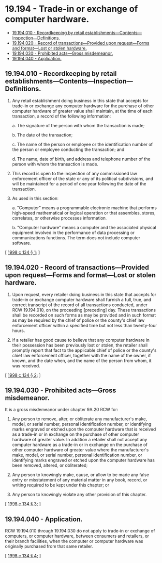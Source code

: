 # 19.194 - Trade-in or exchange of computer hardware.
* [19.194.010 - Recordkeeping by retail establishments—Contents—Inspection—Definitions.](#19194010---recordkeeping-by-retail-establishmentscontentsinspectiondefinitions)
* [19.194.020 - Record of transactions—Provided upon request—Forms and format—Lost or stolen hardware.](#19194020---record-of-transactionsprovided-upon-requestforms-and-formatlost-or-stolen-hardware)
* [19.194.030 - Prohibited acts—Gross misdemeanor.](#19194030---prohibited-actsgross-misdemeanor)
* [19.194.040 - Application.](#19194040---application)
## 19.194.010 - Recordkeeping by retail establishments—Contents—Inspection—Definitions.
1. Any retail establishment doing business in this state that accepts for trade-in or exchange any computer hardware for the purchase of other computer hardware of greater value shall maintain, at the time of each transaction, a record of the following information:

    a. The signature of the person with whom the transaction is made;

    b. The date of the transaction;

    c. The name of the person or employee or the identification number of the person or employee conducting the transaction; and

    d. The name, date of birth, and address and telephone number of the person with whom the transaction is made.

2. This record is open to the inspection of any commissioned law enforcement officer of the state or any of its political subdivisions, and will be maintained for a period of one year following the date of the transaction.

3. As used in this section:

    a. "Computer" means a programmable electronic machine that performs high-speed mathematical or logical operation or that assembles, stores, correlates, or otherwise processes information.

    b. "Computer hardware" means a computer and the associated physical equipment involved in the performance of data processing or communications functions. The term does not include computer software.

\[ [1998 c 134 § 1](http://lawfilesext.leg.wa.gov/biennium/1997-98/Pdf/Bills/Session%20Laws/House/1829-S.SL.pdf?cite=1998%20c%20134%20§%201); \]

## 19.194.020 - Record of transactions—Provided upon request—Forms and format—Lost or stolen hardware.
1. Upon request, every retailer doing business in this state that accepts for trade-in or exchange computer hardware shall furnish a full, true, and correct transcript of the record of all transactions conducted, under RCW 19.194.010, on the proceeding [preceding] day. These transactions shall be recorded on such forms as may be provided and in such format as may be required by the chief of police or the county's chief law enforcement officer within a specified time but not less than twenty-four hours.

2. If a retailer has good cause to believe that any computer hardware in their possession has been previously lost or stolen, the retailer shall promptly report that fact to the applicable chief of police or the county's chief law enforcement officer, together with the name of the owner, if known, and the date when, and the name of the person from whom, it was received.

\[ [1998 c 134 § 2](http://lawfilesext.leg.wa.gov/biennium/1997-98/Pdf/Bills/Session%20Laws/House/1829-S.SL.pdf?cite=1998%20c%20134%20§%202); \]

## 19.194.030 - Prohibited acts—Gross misdemeanor.
It is a gross misdemeanor under chapter 9A.20 RCW for:

1. Any person to remove, alter, or obliterate any manufacturer's make, model, or serial number, personal identification number, or identifying marks engraved or etched upon the computer hardware that is received as a trade-in or in exchange on the purchase of other computer hardware of greater value. In addition a retailer shall not accept any computer hardware as a trade-in or in exchange on the purchase of other computer hardware of greater value where the manufacturer's make, model, or serial number, personal identification number, or identifying marks engraved or etched upon the computer hardware has been removed, altered, or obliterated;

2. Any person to knowingly make, cause, or allow to be made any false entry or misstatement of any material matter in any book, record, or writing required to be kept under this chapter; or

3. Any person to knowingly violate any other provision of this chapter.

\[ [1998 c 134 § 3](http://lawfilesext.leg.wa.gov/biennium/1997-98/Pdf/Bills/Session%20Laws/House/1829-S.SL.pdf?cite=1998%20c%20134%20§%203); \]

## 19.194.040 - Application.
RCW 19.194.010 through 19.194.030 do not apply to trade-in or exchange of computers, or computer hardware, between consumers and retailers, or their branch facilities, when the computer or computer hardware was originally purchased from that same retailer.

\[ [1998 c 134 § 4](http://lawfilesext.leg.wa.gov/biennium/1997-98/Pdf/Bills/Session%20Laws/House/1829-S.SL.pdf?cite=1998%20c%20134%20§%204); \]

